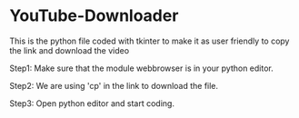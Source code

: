# YouTube-Downloader

This is the python file coded with tkinter to make it as user friendly to copy the link and download the video

Step1: Make sure that the module webbrowser is in your python editor.

Step2: We are using 'cp' in the link to download the file.

Step3: Open python editor and start coding.

